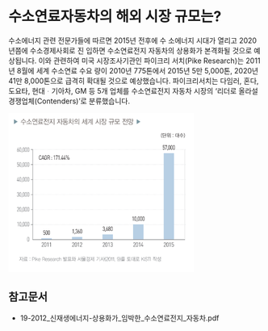 # 수소연료자동차의 해외 시장 규모는?

수소에너지 관련 전문가들에 따르면 2015년 전후에 수
소에너지 시대가 열리고 2020년쯤에 수소경제사회로 진
입하면 수소연료전지 자동차의 상용화가 본격화될 것으로
예상됩니다. 이와 관련하여 미국 시장조사기관인 파이크리
서치(Pike Research)는 2011년 8월에 세계 수소연료 수요
량이 2010년 775톤에서 2015년 5만 5,000톤, 2020년 41만
8,000톤으로 급격히 확대될 것으로 예상했습니다.
파이크리서치는 다임러, 혼다, 도요타, 현대ᆞ기아차,
GM 등 5개 업체를 수소연료전지 자동차 시장의 ‘리더로
올라설 경쟁업체(Contenders)’로 분류했습니다.


![](./images/수소연료전지자동차_Q12_1_1.PNG)

## 참고문서
- 19-2012_신재생에너지-상용화가_임박한_수소연료전지_자동차.pdf